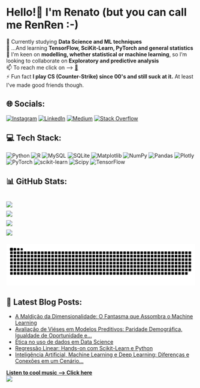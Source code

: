 #  Hello!👋 I'm **Renato** (but you can call me RenRen :-)
🔭 Currently studying **Data Science and ML techniques**<br>🌱 ...And learning **TensorFlow, SciKit-Learn, PyTorch and general statistics**<br>👯  I'm keen on **modelling, whether statistical or machine learning**, so I’m looking to collaborate on **Exploratory and predictive analysis**<br>📫 To reach me click on --> **[📧](mailto:renatodc89@gmail.com)**<br>⚡ Fun fact **I play CS (Counter-Strike) since 00's and still suck at it.** At least I've made good friends though.

## 🌐 Socials:
[![Instagram](https://img.shields.io/badge/Instagram-%23E4405F.svg?logo=Instagram&logoColor=white)](https://instagram.com/itsrenatoc) [![LinkedIn](https://img.shields.io/badge/LinkedIn-%230077B5.svg?logo=linkedin&logoColor=white)](https://linkedin.com/in/rdcar) [![Medium](https://img.shields.io/badge/Medium-12100E?logo=medium&logoColor=white)](https://medium.com/@rdcar) [![Stack Overflow](https://img.shields.io/badge/-Stackoverflow-FE7A16?logo=stack-overflow&logoColor=white)](https://stackoverflow.com/users/28344980) 

## 💻 Tech Stack:
![Python](https://img.shields.io/badge/python-3670A0?style=plastic&logo=python&logoColor=ffdd54) ![R](https://img.shields.io/badge/r-%23276DC3.svg?style=plastic&logo=r&logoColor=white) ![MySQL](https://img.shields.io/badge/mysql-4479A1.svg?style=plastic&logo=mysql&logoColor=white) ![SQLite](https://img.shields.io/badge/sqlite-%2307405e.svg?style=plastic&logo=sqlite&logoColor=white) ![Matplotlib](https://img.shields.io/badge/Matplotlib-%23ffffff.svg?style=plastic&logo=Matplotlib&logoColor=black) ![NumPy](https://img.shields.io/badge/numpy-%23013243.svg?style=plastic&logo=numpy&logoColor=white) ![Pandas](https://img.shields.io/badge/pandas-%23150458.svg?style=plastic&logo=pandas&logoColor=white) ![Plotly](https://img.shields.io/badge/Plotly-%233F4F75.svg?style=plastic&logo=plotly&logoColor=white) ![PyTorch](https://img.shields.io/badge/PyTorch-%23EE4C2C.svg?style=plastic&logo=PyTorch&logoColor=white) ![scikit-learn](https://img.shields.io/badge/scikit--learn-%23F7931E.svg?style=plastic&logo=scikit-learn&logoColor=white) ![Scipy](https://img.shields.io/badge/SciPy-%230C55A5.svg?style=plastic&logo=scipy&logoColor=%white) ![TensorFlow](https://img.shields.io/badge/TensorFlow-%23FF6F00.svg?style=plastic&logo=TensorFlow&logoColor=white)

## 📊 GitHub Stats:
![](https://github-readme-stats.vercel.app/api?username=rdcar&theme=dark&hide_border=false&include_all_commits=true&count_private=false)\
![](https://github-readme-streak-stats.herokuapp.com/?user=rdcar&theme=dark&hide_border=false)\
![](https://github-readme-stats.vercel.app/api/top-langs/?username=rdcar&theme=dark&hide_border=false&include_all_commits=true&count_private=false&layout=compact)\
[![](https://visitcount.itsvg.in/api?id=rdcar&icon=5&color=0)](https://visitcount.itsvg.in)
---
![](https://raw.githubusercontent.com/platane/snk/output/github-contribution-grid-snake.svg)

## 📰 Latest Blog Posts:
<!-- BLOG-POST-LIST:START -->
- [A Maldição da Dimensionalidade: O Fantasma que Assombra o Machine Learning](https://medium.com/@rdcar/a-maldi%C3%A7%C3%A3o-da-dimensionalidade-o-fantasma-que-assombra-o-machine-learning-75479278e78b?source=rss-b4c40937f149------2)
- [Avaliação de Viéses em Modelos Preditivos: Paridade Demográfica, Igualdade de Oportunidade e…](https://medium.com/@rdcar/avalia%C3%A7%C3%A3o-de-vi%C3%A9ses-em-modelos-preditivos-paridade-demogr%C3%A1fica-igualdade-de-oportunidade-e-9488973f1289?source=rss-b4c40937f149------2)
- [Ética no uso de dados em Data Science](https://medium.com/@rdcar/%C3%A9tica-no-uso-de-dados-em-data-science-f2aa95e18d0a?source=rss-b4c40937f149------2)
- [Regressão Linear: Hands-on com Scikit-Learn e Python](https://medium.com/@rdcar/regress%C3%A3o-linear-hands-on-com-scikit-learn-e-python-cd8d33bfd297?source=rss-b4c40937f149------2)
- [Inteligência Artificial, Machine Learning e Deep Learning: Diferenças e Conexões em um Cenário…](https://medium.com/@rdcar/intelig%C3%AAncia-artificial-machine-learning-e-deep-learning-diferen%C3%A7as-e-conex%C3%B5es-em-um-cen%C3%A1rio-d10ed6a81602?source=rss-b4c40937f149------2)
<!-- BLOG-POST-LIST:END -->

[**Listen to cool music --> Click here**](https://www.youtube.com/watch?v=eVTXPUF4Oz4)<br/>
<img src="https://media.giphy.com/media/4oMoIbIQrvCjm/giphy.gif?cid=790b761140b3nehmvx0cguj5u7jzx71317e0mgazf6tap3p7&ep=v1_gifs_search&rid=giphy.gif&ct=g" width="30%" height="auto">
<!-- Proudly created with GPRM ( https://gprm.itsvg.in ) -->
